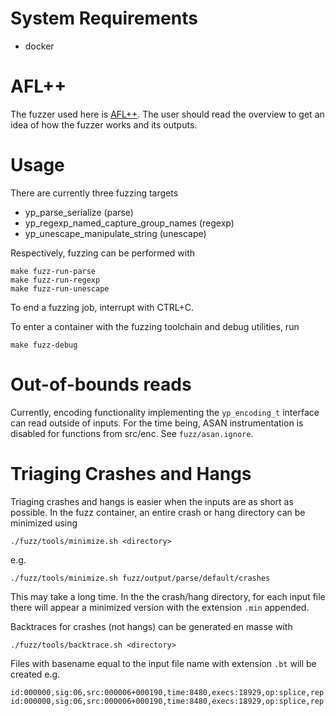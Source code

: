 # System Requirements

- docker

# AFL++

The fuzzer used here is [AFL++](https://aflplus.plus). The user should
read the overview to get an idea of how the fuzzer works and its outputs.

# Usage

There are currently three fuzzing targets


- yp_parse_serialize (parse)
- yp_regexp_named_capture_group_names (regexp)
- yp_unescape_manipulate_string (unescape)

Respectively, fuzzing can be performed with
```
make fuzz-run-parse
make fuzz-run-regexp
make fuzz-run-unescape
```

To end a fuzzing job, interrupt with CTRL+C.

To enter a container with the fuzzing toolchain and debug
utilities, run

```
make fuzz-debug
```

# Out-of-bounds reads

Currently, encoding functionality implementing the ```yp_encoding_t``` interface can read outside
of inputs. For the time being, ASAN instrumentation is disabled for functions from src/enc.
See ```fuzz/asan.ignore```.


# Triaging Crashes and Hangs


Triaging crashes and hangs is easier when the inputs are as short as possible. In the
fuzz container, an entire crash or hang directory can be minimized using

```
./fuzz/tools/minimize.sh <directory>
```

e.g.
```
./fuzz/tools/minimize.sh fuzz/output/parse/default/crashes
```

This may take a long time. In the the crash/hang directory, for each input file there will
appear a minimized version with the extension ```.min``` appended.

Backtraces for crashes (not hangs) can be generated en masse with
```
./fuzz/tools/backtrace.sh <directory>
```
Files with basename equal to the input file name with extension ```.bt``` will be created e.g.

```
id:000000,sig:06,src:000006+000190,time:8480,execs:18929,op:splice,rep:4
id:000000,sig:06,src:000006+000190,time:8480,execs:18929,op:splice,rep:4.bt
```







